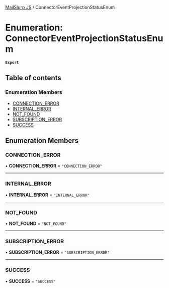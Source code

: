 [MailSlurp JS](../README.md) / ConnectorEventProjectionStatusEnum

# Enumeration: ConnectorEventProjectionStatusEnum

**`Export`**

## Table of contents

### Enumeration Members

- [CONNECTION\_ERROR](ConnectorEventProjectionStatusEnum.md#connection_error)
- [INTERNAL\_ERROR](ConnectorEventProjectionStatusEnum.md#internal_error)
- [NOT\_FOUND](ConnectorEventProjectionStatusEnum.md#not_found)
- [SUBSCRIPTION\_ERROR](ConnectorEventProjectionStatusEnum.md#subscription_error)
- [SUCCESS](ConnectorEventProjectionStatusEnum.md#success)

## Enumeration Members

### CONNECTION\_ERROR

• **CONNECTION\_ERROR** = ``"CONNECTION_ERROR"``

___

### INTERNAL\_ERROR

• **INTERNAL\_ERROR** = ``"INTERNAL_ERROR"``

___

### NOT\_FOUND

• **NOT\_FOUND** = ``"NOT_FOUND"``

___

### SUBSCRIPTION\_ERROR

• **SUBSCRIPTION\_ERROR** = ``"SUBSCRIPTION_ERROR"``

___

### SUCCESS

• **SUCCESS** = ``"SUCCESS"``
